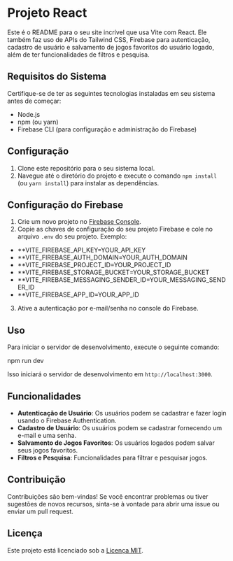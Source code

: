 # Projeto React 

Este é o README para o seu site incrível que usa Vite com React. Ele também faz uso de APIs do Tailwind CSS, Firebase para autenticação, cadastro de usuário e salvamento de jogos favoritos do usuário logado, além de ter funcionalidades de filtros e pesquisa.

## Requisitos do Sistema

Certifique-se de ter as seguintes tecnologias instaladas em seu sistema antes de começar:

- Node.js
- npm (ou yarn)
- Firebase CLI (para configuração e administração do Firebase)

## Configuração

1. Clone este repositório para o seu sistema local.
2. Navegue até o diretório do projeto e execute o comando `npm install` (ou `yarn install`) para instalar as dependências.

## Configuração do Firebase

1. Crie um novo projeto no [Firebase Console](https://console.firebase.google.com/).
2. Copie as chaves de configuração do seu projeto Firebase e cole no arquivo `.env` do seu projeto. Exemplo:

- **VITE_FIREBASE_API_KEY=YOUR_API_KEY
- **VITE_FIREBASE_AUTH_DOMAIN=YOUR_AUTH_DOMAIN
- **VITE_FIREBASE_PROJECT_ID=YOUR_PROJECT_ID
- **VITE_FIREBASE_STORAGE_BUCKET=YOUR_STORAGE_BUCKET
- **VITE_FIREBASE_MESSAGING_SENDER_ID=YOUR_MESSAGING_SENDER_ID
- **VITE_FIREBASE_APP_ID=YOUR_APP_ID


3. Ative a autenticação por e-mail/senha no console do Firebase.

## Uso

Para iniciar o servidor de desenvolvimento, execute o seguinte comando:

npm run dev

Isso iniciará o servidor de desenvolvimento em `http://localhost:3000`.

## Funcionalidades

- **Autenticação de Usuário**: Os usuários podem se cadastrar e fazer login usando o Firebase Authentication.
- **Cadastro de Usuário**: Os usuários podem se cadastrar fornecendo um e-mail e uma senha.
- **Salvamento de Jogos Favoritos**: Os usuários logados podem salvar seus jogos favoritos.
- **Filtros e Pesquisa**: Funcionalidades para filtrar e pesquisar jogos.

## Contribuição

Contribuições são bem-vindas! Se você encontrar problemas ou tiver sugestões de novos recursos, sinta-se à vontade para abrir uma issue ou enviar um pull request.

## Licença

Este projeto está licenciado sob a [Licença MIT](LICENSE).
